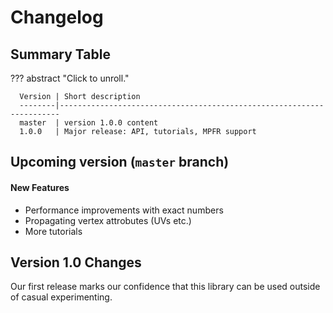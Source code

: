 <!-- Hide h3+ from toc  -->
<style>.md-nav--secondary .md-nav__list .md-nav__list { display: none }</style>

# Changelog

## Summary Table

??? abstract "Click to unroll."

      Version | Short description
      --------|----------------------------------------------------------------------
      master  | version 1.0.0 content
      1.0.0   | Major release: API, tutorials, MPFR support

## Upcoming version (`master` branch)

#### New Features
- Performance improvements with exact numbers
- Propagating vertex attrobutes (UVs etc.)
- More tutorials

## Version 1.0 Changes
Our first release marks our confidence that this library can be used outside of casual experimenting. 
